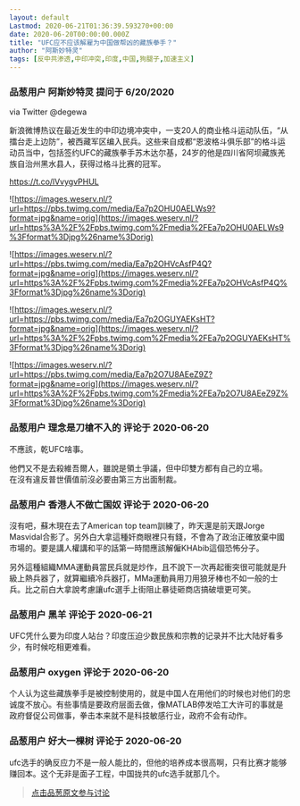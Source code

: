 ```yaml
---
layout: default
Lastmod: 2020-06-21T01:36:39.593270+00:00
date: 2020-06-20T00:00:00.000Z
title: "UFC应不应该解雇为中国做帮凶的藏族拳手？"
author: "阿斯妙特灵"
tags: [反中共渗透,中印冲突,印度,中国,狗腿子,加速主义]
---
```



### 品葱用户 **阿斯妙特灵** 提问于 6/20/2020
    
via Twitter @degewa  
  
新浪微博热议在最近发生的中印边境冲突中，一支20人的商业格斗运动队伍，“从擂台走上边防”，被西藏军区编入民兵。这些来自成都“恩波格斗俱乐部”的格斗运动员当中，包括签约UFC的藏族拳手苏木达尔基，24岁的他是四川省阿坝藏族羌族自治州黑水县人，获得过格斗比赛的冠军。   
  
https://t.co/lVvygvPHUL  
  
![https://images.weserv.nl/?url=https://pbs.twimg.com/media/Ea7p2OHU0AELWs9?format=jpg&name=orig](https://images.weserv.nl/?url=https%3A%2F%2Fpbs.twimg.com%2Fmedia%2FEa7p2OHU0AELWs9%3Fformat%3Djpg%26name%3Dorig)  
  
![https://images.weserv.nl/?url=https://pbs.twimg.com/media/Ea7p2OHVcAsfP4Q?format=jpg&name=orig](https://images.weserv.nl/?url=https%3A%2F%2Fpbs.twimg.com%2Fmedia%2FEa7p2OHVcAsfP4Q%3Fformat%3Djpg%26name%3Dorig)  
  
![https://images.weserv.nl/?url=https://pbs.twimg.com/media/Ea7p2OGUYAEKsHT?format=jpg&name=orig](https://images.weserv.nl/?url=https%3A%2F%2Fpbs.twimg.com%2Fmedia%2FEa7p2OGUYAEKsHT%3Fformat%3Djpg%26name%3Dorig)  
  
![https://images.weserv.nl/?url=https://pbs.twimg.com/media/Ea7p2O7U8AEeZ9Z?format=jpg&name=orig](https://images.weserv.nl/?url=https%3A%2F%2Fpbs.twimg.com%2Fmedia%2FEa7p2O7U8AEeZ9Z%3Fformat%3Djpg%26name%3Dorig)
    
                

### 品葱用户 **理念是刀槍不入的** 评论于 2020-06-20
        
不應該，乾UFC啥事。  
  
他們又不是去殺維吾爾人，雖說是領土爭議，但中印雙方都有自己的立場。  
在沒有違反普世價值前沒必要由第三方出面制裁。
        
                

### 品葱用户 **香港人不做亡国奴** 评论于 2020-06-20
        
沒有吧，蘇木現在去了American top team訓練了，昨天還是前天跟Jorge Masvidal合影了。另外白大拿這種奸商眼裡只有錢，不會為了政治正確放棄中國市場的。要是講人權講和平的話第一時間應該解僱KHAbib這個恐怖分子。  
  
另外這種組織MMA運動員當民兵就是炒作，且不說下一次再起衝突很可能就是升級上熱兵器了，就算繼續冷兵器打，MMa運動員用刀用狼牙棒也不如一般的士兵。比之前白大拿說考慮讓ufc選手上街阻止暴徒砸商店搞破壞更可笑。
        
                

### 品葱用户 **黑羊** 评论于 2020-06-21
        
UFC凭什么要为印度人站台？印度压迫少数民族和宗教的记录并不比大陆好看多少，有时候吃相更难看。
        
                

### 品葱用户 **oxygen** 评论于 2020-06-20
        
个人认为这些藏族拳手是被控制使用的，就是中国人在用他们的时候也对他们的忠诚度不放心。有些事情是要政府层面去做，像MATLAB停发哈工大许可的事就是政府督促公司做事，拳击本来就不是科技敏感行业，政府不会有动作。
        
                

### 品葱用户 **好大一棵树** 评论于 2020-06-20
        
ufc选手的确反应力不是一般人能比的，但他的培养成本很高啊，只有比赛才能够赚回本。这个无非是面子工程，中国拢共的ufc选手就那几个。
        
                





> [点击品葱原文参与讨论](https://pincong.rocks/question/27496?warning)

